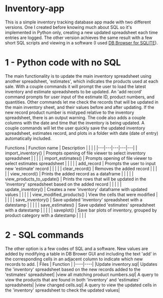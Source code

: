 # Inventory-app

This is a simple inventory tracking database app made with two different versions. One I created before knowing much about SQL so it's implemented in Python only, creating a new updated spreadsheet each time entries are logged. The other version achieves the same result with a few short SQL scripts and viewing in a software (I used [DB Browser for SQLITE](https://sqlitebrowser.org/dl/)).

# 1 - Python code with  no SQL
The main functionality is to update the main inventory spreadsheet using another spreadsheet, 'estimates', which indicates the products used at each sale. With a couple commands it will prompt the user to load the latest inventory and estimate spreadsheets to be updated.  An 'add record' command prompts for user input of the estimate ID, product numbers, and quantities. Other commands let me check the records that will be updated in the main inventory sheet, and their values before and after updating. If the new record product number is mistyped relative to the inventory spreadsheet, there is an output warning. The code also adds a couple columns with the date and time that the inventory is being updated. A couple commands will let the user quickly save the updated inventory spreadsheet, estimates record, and plots in a folder with date (date of entry) automatically included.

Functions
|  Function name | Description   |   |   |   |
|---|---|---|---|---|
|  import_inventory() | Prompts opening of file viewer to select inventory spreadsheet  |   |   |   |
|  import_estimates() | Prompts opening of file viewer to select estimates spreadsheet   |   |   |   |
|  add_record | Prompts the user to input new 'estimate' record  |   |   |   |
|  clear_record() | Removes the added record  |   |   |   |
|  view_record() | Prints the added record as a dataframe  |   |   |   |
|  view_products_to_update() | Prints the rows that will be updated in the 'inventory' spreadsheet based on the added record  |   |   |   |
|  update_inventory() | Creates a new 'inventory' dataframe with updated values  |   |   |   |
|  view_modified_products() | View the cells that were modified  |   |   |   |
|  save_inventory() | Save updated 'inventory' spreadsheet with a datestamp  |   |   |   |
|  save_estimates() | Save updated 'estimates' spreadsheet with a datestamp  |   |   |   |
|  saveplot() |  Save bar plots of inventory, grouped by product category with a datestamp |   |   |   |


# 2 - SQL commands
The other option is a few codes of SQL and a software. New values are added by modifying a table in DB Brower GUI and including the text 'add' in the corresponding cells in an adjacent column to indicate which new records to add.
| Files | Function |
|----|----|
|Update inventory.sql| Updates the 'inventory' spreadsheet based on the new records added to the 'estimates' spreadsheet|
|view all matching product numbers.sql| A query to view the products that are found in both 'inventory' and 'estimates' spreadsheets|
|view changed cells.sql| A query to view the updated cells in the 'inventory' spreadsheet to check the updated values|


